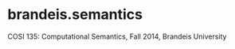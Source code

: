 brandeis.semantics
==================

COSI 135: Computational Semantics, Fall 2014, Brandeis University
